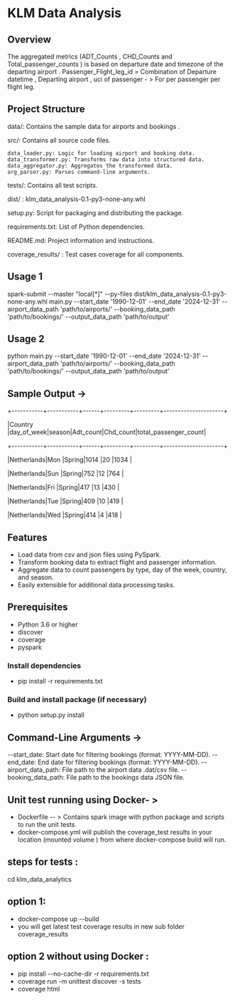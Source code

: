 # KLM Data Analysis

## Overview

The aggregated metrics (ADT_Counts , CHD_Counts and Total_passenger_counts ) is based on departure date and timezone of the departing airport .
Passenger_Flight_leg_id = Combination of Departure datetime , Departing airport , uci of passenger - > For per passenger per flight leg.

## Project Structure 
data/: Contains the sample data for airports and bookings .

src/: Contains all source code files.

    data_loader.py: Logic for loading airport and booking data.
    data_transformer.py: Transforms raw data into structured data.
    data_aggregator.py: Aggregates the transformed data.
    arg_parser.py: Parses command-line arguments.
    
tests/: Contains all test scripts.

dist/ : klm_data_analysis-0.1-py3-none-any.whl 

setup.py: Script for packaging and distributing the package.

requirements.txt: List of Python dependencies.

README.md: Project information and instructions.

coverage_results/ : Test cases coverage for all components.

## Usage 1

spark-submit --master "local[*]" --py-files dist/klm_data_analysis-0.1-py3-none-any.whl main.py --start_date '1990-12-01' --end_date '2024-12-31' --airport_data_path 'path/to/airports/' --booking_data_path 'path/to/bookings/' --output_data_path 'path/to/output'

## Usage 2

python main.py --start_date '1990-12-01' --end_date '2024-12-31' --airport_data_path 'path/to/airports/' --booking_data_path 'path/to/bookings/' --output_data_path 'path/to/output'



## Sample Output -> 

+-----------+-----------+------+---------+---------+---------------------+     

|Country    |day_of_week|season|Adt_count|Chd_count|total_passenger_count|

+-----------+-----------+------+---------+---------+---------------------+

|Netherlands|Mon        |Spring|1014     |20       |1034                 |

|Netherlands|Sun        |Spring|752      |12       |764                  |

|Netherlands|Fri        |Spring|417      |13       |430                  |

|Netherlands|Tue        |Spring|409      |10       |419                  |

|Netherlands|Wed        |Spring|414      |4        |418                  |




## Features
- Load data from csv and json files using PySpark.
- Transform booking data to extract flight and passenger information.
- Aggregate data to count passengers by type, day of the week, country, and season.
- Easily extensible for additional data processing tasks.

## Prerequisites
- Python 3.6 or higher
- discover
- coverage
- pyspark

### Install dependencies
- pip install -r requirements.txt

### Build and install package (if necessary)
- python setup.py install


## Command-Line Arguments ->
--start_date: Start date for filtering bookings (format: YYYY-MM-DD).
--end_date: End date for filtering bookings (format: YYYY-MM-DD).
--airport_data_path: File path to the airport data .dat/csv file.
--booking_data_path: File path to the bookings data JSON file.

## Unit test running using Docker- >
- Dockerfile -- > Contains spark image with python package and scripts to run the unit tests.
- docker-compose.yml will publish the coverage_test results in your location (mounted volume ) from where docker-compose build will run.

## steps for tests :
cd klm_data_analytics
## option 1:
- docker-compose up --build
- you will get latest test coverage results in new sub folder coverage_results
## option 2 without using Docker :
- pip install --no-cache-dir -r requirements.txt
- coverage run -m unittest discover -s tests
- coverage html

